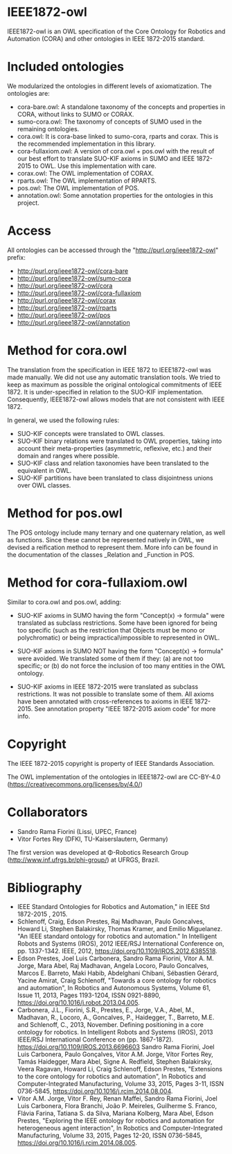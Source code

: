 # IEEE1872-owl

IEEE1872-owl is an OWL specification of the Core Ontology for Robotics and Automation (CORA) and other ontologies in IEEE 1872-2015 standard.

# Included ontologies

We modularized the ontologies in different levels of axiomatization. The ontologies are:

* cora-bare.owl: A standalone taxonomy of the concepts and properties in CORA, without links to SUMO or CORAX.
* sumo-cora.owl: The taxonomy of concepts of SUMO used in the remaining ontologies.
* cora.owl: It is cora-base linked to sumo-cora, rparts and corax. This is the recommended implementation in this library.
* cora-fullaxiom.owl: A version of cora.owl + pos.owl with the result of our best effort to translate SUO-KIF axioms in SUMO and IEEE 1872-2015 to OWL. Use this implementation with care. 
* corax.owl: The OWL implementation of CORAX.
* rparts.owl: The OWL implementation of RPARTS.
* pos.owl: The OWL implementation of POS.
* annotation.owl: Some annotation properties for the ontologies in this project.

# Access

All ontologies can be accessed through the "http://purl.org/ieee1872-owl" prefix:

* http://purl.org/ieee1872-owl/cora-bare
* http://purl.org/ieee1872-owl/sumo-cora
* http://purl.org/ieee1872-owl/cora
* http://purl.org/ieee1872-owl/cora-fullaxiom
* http://purl.org/ieee1872-owl/corax
* http://purl.org/ieee1872-owl/rparts
* http://purl.org/ieee1872-owl/pos
* http://purl.org/ieee1872-owl/annotation

# Method for cora.owl

The translation from the specification in IEEE 1872 to IEEE1872-owl was made manually. We did not use any automatic translation tools. We tried to keep as maximum as possible the original ontological commitments of IEEE 1872. It is under-specified in relation to the SUO-KIF implementation. Consequently, IEEE1872-owl allows models that are not consistent with IEEE 1872.

In general, we used the following rules:

* SUO-KIF concepts were translated to OWL classes.
* SUO-KIF binary relations were translated to OWL properties, taking into account their meta-properties (asymmetric, reflexive, etc.) and their domain and ranges where possible.
* SUO-KIF class and relation taxonomies have been translated to the equivalent in OWL.
* SUO-KIF partitions have been translated to class disjointness unions over OWL classes.

# Method for pos.owl

The POS ontology include many ternary and one quaternary relation, as well as functions. Since these cannot be represented natively in OWL, we devised a reification method to represent them. More info can be found in the documentation of the classes \_Relation and \_Function in POS.

# Method for cora-fullaxiom.owl

Similar to cora.owl and pos.owl, adding:

* SUO-KIF axioms in SUMO having the form "Concept(x) -> formula" were translated as subclass restrictions. Some have been ignored for being too specific (such as the restriction that Objects must be mono or polychromatic) or being impractical\\impossible to represented in OWL. 

* SUO-KIF axioms in SUMO NOT having the form "Concept(x) -> formula" were avoided. We translated some of them if they: (a) are not too specific; or (b) do not force the inclusion of too many entities in the OWL ontology.

* SUO-KIF axioms in IEEE 1872-2015 were translated as subclass restrictions. It was not possible to translate some of them. All axioms have been annotated with cross-references to axioms in IEEE 1872-2015. See annotation property "IEEE 1872-2015 axiom code" for more info.

# Copyright

The IEEE 1872-2015 copyright is property of IEEE Standards Association. 

The OWL implementation of the ontologies in IEEE1872-owl are CC-BY-4.0 (https://creativecommons.org/licenses/by/4.0/)

# Collaborators

* Sandro Rama Fiorini (Lissi, UPEC, France)
* Vitor Fortes Rey (DFKI, TU-Kaiserslautern, Germany)

The first version was developed at Φ-Robotics Research Group (http://www.inf.ufrgs.br/phi-group/) at UFRGS, Brazil.

# Bibliography

* IEEE Standard Ontologies for Robotics and Automation," in IEEE Std 1872-2015 , 2015.
* Schlenoff, Craig, Edson Prestes, Raj Madhavan, Paulo Goncalves, Howard Li, Stephen Balakirsky, Thomas Kramer, and Emilio Miguelanez. "An IEEE standard ontology for robotics and automation." In Intelligent Robots and Systems (IROS), 2012 IEEE/RSJ International Conference on, pp. 1337-1342. IEEE, 2012, https://doi.org/10.1109/IROS.2012.6385518.
* Edson Prestes, Joel Luis Carbonera, Sandro Rama Fiorini, Vitor A. M. Jorge, Mara Abel, Raj Madhavan, Angela Locoro, Paulo Goncalves, Marcos E. Barreto, Maki Habib, Abdelghani Chibani, Sébastien Gérard, Yacine Amirat, Craig Schlenoff, "Towards a core ontology for robotics and automation", In Robotics and Autonomous Systems, Volume 61, Issue 11, 2013, Pages 1193-1204, ISSN 0921-8890, https://doi.org/10.1016/j.robot.2013.04.005.
* Carbonera, J.L., Fiorini, S.R., Prestes, E., Jorge, V.A., Abel, M., Madhavan, R., Locoro, A., Goncalves, P., Haidegger, T., Barreto, M.E. and Schlenoff, C., 2013, November. Defining positioning in a core ontology for robotics. In Intelligent Robots and Systems (IROS), 2013 IEEE/RSJ International Conference on (pp. 1867-1872). https://doi.org/10.1109/IROS.2013.6696603
Sandro Rama Fiorini, Joel Luis Carbonera, Paulo Gonçalves, Vitor A.M. Jorge, Vítor Fortes Rey, Tamás Haidegger, Mara Abel, Signe A. Redfield, Stephen Balakirsky, Veera Ragavan, Howard Li, Craig Schlenoff, Edson Prestes, "Extensions to the core ontology for robotics and automation", In Robotics and Computer-Integrated Manufacturing, Volume 33, 2015, Pages 3-11, ISSN 0736-5845, https://doi.org/10.1016/j.rcim.2014.08.004.
* Vitor A.M. Jorge, Vitor F. Rey, Renan Maffei, Sandro Rama Fiorini, Joel Luis Carbonera, Flora Branchi, João P. Meireles, Guilherme S. Franco, Flávia Farina, Tatiana S. da Silva, Mariana Kolberg, Mara Abel, Edson Prestes, "Exploring the IEEE ontology for robotics and automation for heterogeneous agent interaction", In Robotics and Computer-Integrated Manufacturing, Volume 33, 2015, Pages 12-20, ISSN 0736-5845, https://doi.org/10.1016/j.rcim.2014.08.005.

